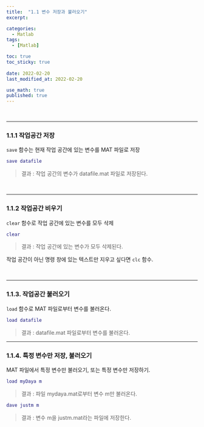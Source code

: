 ```yaml
---
title:  "1.1 변수 저장과 불러오기"
excerpt: 

categories:
  - Matlab
tags:
  - [Matlab]

toc: true
toc_sticky: true
 
date: 2022-02-20
last_modified_at: 2022-02-20

use_math: true
published: true
---
```


<br>

***
### 1.1.1 작업공간 저장

`save` 함수는 현재 작업 공간에 있는 변수를 MAT 파일로 저장


```Matlab
save datafile
```

> 결과 : 작업 공간의 변수가 datafile.mat 파일로 저장된다.

<br>

***
### 1.1.2 작업공간 비우기

`clear` 함수로 작업 공간에 있는 변수를 모두 삭제

```Matlab
clear
```

> 결과 : 작업 공간에 있는 변수가 모두 삭제된다.

작업 공간이 아닌 명령 창에 있는 텍스트만 지우고 싶다면 `clc` 함수.

<br>

***
### 1.1.3. 작업공간 불러오기

`load` 함수로 MAT 파일로부터 변수를 불러온다.

```Matlab
load datafile
```

> 결과 : datafile.mat 파일로부터 변수를 불러온다.

***
### 1.1.4. 특정 변수만 저장, 불러오기

MAT 파일에서 특정 변수만 불러오기, 또는 특정 변수만 저장하기.

```Matlab
load myDaya m
```
> 결과 : 파일 mydaya.mat로부터 변수 m만 불러온다.

```Matlab
dave justm m
```

> 결과 : 변수 m을 justm.mat라는 파일에 저장한다.

<br>

